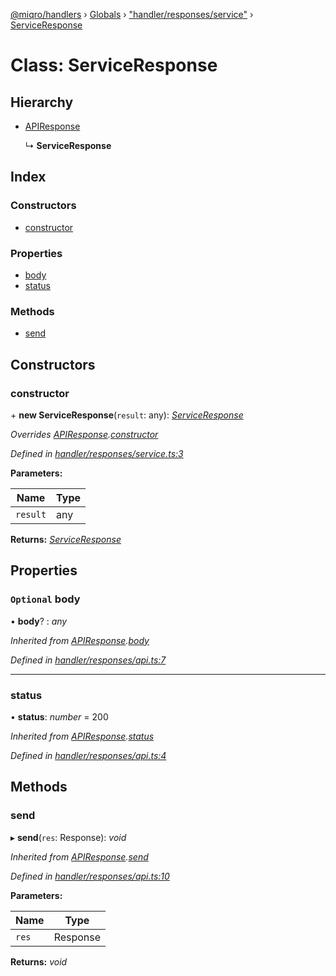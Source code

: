 [@miqro/handlers](../README.md) › [Globals](../globals.md) › ["handler/responses/service"](../modules/_handler_responses_service_.md) › [ServiceResponse](_handler_responses_service_.serviceresponse.md)

# Class: ServiceResponse

## Hierarchy

* [APIResponse](_handler_responses_api_.apiresponse.md)

  ↳ **ServiceResponse**

## Index

### Constructors

* [constructor](_handler_responses_service_.serviceresponse.md#constructor)

### Properties

* [body](_handler_responses_service_.serviceresponse.md#optional-body)
* [status](_handler_responses_service_.serviceresponse.md#status)

### Methods

* [send](_handler_responses_service_.serviceresponse.md#send)

## Constructors

###  constructor

\+ **new ServiceResponse**(`result`: any): *[ServiceResponse](_handler_responses_service_.serviceresponse.md)*

*Overrides [APIResponse](_handler_responses_api_.apiresponse.md).[constructor](_handler_responses_api_.apiresponse.md#constructor)*

*Defined in [handler/responses/service.ts:3](https://github.com/claukers/miqro-express/blob/8fe809c/src/handler/responses/service.ts#L3)*

**Parameters:**

Name | Type |
------ | ------ |
`result` | any |

**Returns:** *[ServiceResponse](_handler_responses_service_.serviceresponse.md)*

## Properties

### `Optional` body

• **body**? : *any*

*Inherited from [APIResponse](_handler_responses_api_.apiresponse.md).[body](_handler_responses_api_.apiresponse.md#optional-body)*

*Defined in [handler/responses/api.ts:7](https://github.com/claukers/miqro-express/blob/8fe809c/src/handler/responses/api.ts#L7)*

___

###  status

• **status**: *number* = 200

*Inherited from [APIResponse](_handler_responses_api_.apiresponse.md).[status](_handler_responses_api_.apiresponse.md#status)*

*Defined in [handler/responses/api.ts:4](https://github.com/claukers/miqro-express/blob/8fe809c/src/handler/responses/api.ts#L4)*

## Methods

###  send

▸ **send**(`res`: Response): *void*

*Inherited from [APIResponse](_handler_responses_api_.apiresponse.md).[send](_handler_responses_api_.apiresponse.md#send)*

*Defined in [handler/responses/api.ts:10](https://github.com/claukers/miqro-express/blob/8fe809c/src/handler/responses/api.ts#L10)*

**Parameters:**

Name | Type |
------ | ------ |
`res` | Response |

**Returns:** *void*
